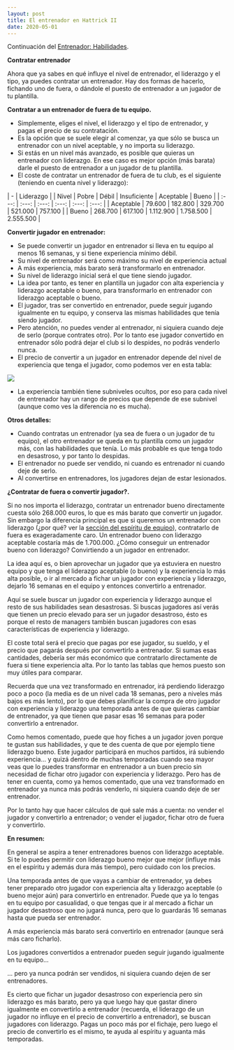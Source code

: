 ```yaml
---
layout: post
title: El entrenador en Hattrick II
date: 2020-05-01
---
```


Continuación del [Entrenador: Habilidades](/el-entrenador). 

**Contratar entrenador**

Ahora que ya sabes en qué influye el nivel de entrenador, el liderazgo y el tipo, ya puedes contratar un entrenador. Hay dos formas de hacerlo, fichando uno de fuera, o dándole el puesto de entrenador a un jugador de tu plantilla.

**Contratar a un entrenador de fuera de tu equipo.**

- Simplemente, eliges el nivel, el liderazgo y el tipo de entrenador, y pagas el precio de su contratación.
- Es la opción que se suele elegir al comenzar, ya que sólo se busca un entrenador con un nivel aceptable, y no importa su liderazgo.
- Si estás en un nivel más avanzado, es posible que quieras un entrenador con liderazgo. En ese caso es mejor opción (más barata) darle el puesto de entrenador a un jugador de tu plantilla.
- El coste de contratar un entrenador de fuera de tu club, es el siguiente (teniendo en cuenta nivel y liderazgo):


| - | Liderazgo |
| Nivel | Pobre | Débil | Insuficiente | Aceptable | Bueno |
| :---: | :---: | :---: | :---: | :---: | :---: |
| Aceptable | 79.600 | 182.800 | 329.700 | 521.000 | 757.100 |
| Bueno | 268.700 | 617.100 | 1.112.900 | 1.758.500 | 2.555.500 |


**Convertir jugador en entrenador:**

- Se puede convertir un jugador en entrenador si lleva en tu equipo al menos 16 semanas, y si tiene experiencia mínimo débil.
- Su nivel de entrenador será como máximo su nivel de experiencia actual
- A más experiencia, más barato será transformarlo en entrenador.
- Su nivel de liderazgo inicial será el que tiene siendo jugador.
- La idea por tanto, es tener en plantilla un jugador con alta experiencia y liderazgo aceptable o bueno, para transformarlo en entrenador con liderazgo aceptable o bueno.
- El jugador, tras ser convertido en entrenador, puede seguir jugando igualmente en tu equipo, y conserva las mismas habilidades que tenía siendo jugador.
- Pero atención, no puedes vender al entrenador, ni siquiera cuando deje de serlo (porque contrates otro). Por lo tanto ese jugador convertido en entrenador sólo podrá dejar el club si lo despides, no podrás venderlo nunca.
- El precio de convertir a un jugador en entrenador depende del nivel de experiencia que tenga el jugador, como podemos ver en esta tabla:

![](http://i.imgur.com/c8qi3ia.png)

- La experiencia también tiene subniveles ocultos, por eso para cada nivel de entrenador hay un rango de precios que depende de ese subnivel (aunque como ves la diferencia no es mucha).

**Otros detalles:**

- Cuando contratas un entrenador (ya sea de fuera o un jugador de tu equipo), el otro entrenador se queda en tu plantilla como un jugador más, con las habilidades que tenía. Lo más probable es que tenga todo en desastroso, y por tanto lo despidas.
- El entrenador no puede ser vendido, ni cuando es entrenador ni cuando deje de serlo.
- Al convertirse en entrenadores, los jugadores dejan de estar lesionados.

 

**¿Contratar de fuera o convertir jugador?.**

Si no nos importa el liderazgo, contratar un entrenador bueno directamente cuesta sólo 268.000 euros, lo que es más barato que convertir un jugador. Sin embargo la diferencia principal es que si queremos un entrenador con liderazgo (¿por qué? ver la [sección del espíritu de equipo](http://www.guiaocerin.com/es/espiritu-y-confianza-en-hattrick/)), contratarlo de fuera es exageradamente caro. Un entrenador bueno con liderazgo aceptable costaría más de 1.700.000. ¿Cómo conseguir un entrenador bueno con liderazgo? Convirtiendo a un jugador en entrenador.

La idea aquí es, o bien aprovechar un jugador que ya estuviera en nuestro equipo y que tenga el liderazgo aceptable (o bueno) y la experiencia lo más alta posible, o ir al mercado a fichar un jugador con experiencia y liderazgo, dejarlo 16 semanas en el equipo y entonces convertirlo a entrenador.

Aquí se suele buscar un jugador con experiencia y liderazgo aunque el resto de sus habilidades sean desastrosas. Si buscas jugadores así verás que tienen un precio elevado para ser un jugador desastroso, ésto es porque el resto de managers también buscan jugadores con esas características de experiencia y liderazgo.

El coste total será el precio que pagas por ese jugador, su sueldo, y el precio que pagarás después por convertirlo a entrenador. Si sumas esas cantidades, debería ser más económico que contratarlo directamente de fuera si tiene experiencia alta. Por lo tanto las tablas que hemos puesto son muy útiles para comparar.

Recuerda que una vez transformado en entrenador, irá perdiendo liderazgo poco a poco (la media es de un nivel cada 18 semanas, pero a niveles más bajos es más lento), por lo que debes planificar la compra de otro jugador con experiencia y liderazgo una temporada antes de que quieras cambiar de entrenador, ya que tienen que pasar esas 16 semanas para poder convertirlo a entrenador.

Como hemos comentado, puede que hoy fiches a un jugador joven porque te gustan sus habilidades, y que te des cuenta de que por ejemplo tiene liderazgo bueno. Este jugador participará en muchos partidos, irá subiendo experiencia... y quizá dentro de muchas temporadas cuando sea mayor veas que lo puedes transformar en entrenador a un buen precio sin necesidad de fichar otro jugador con experiencia y liderazgo. Pero has de tener en cuenta, como ya hemos comentado, que una vez transformado en entrenador ya nunca más podrás venderlo, ni siquiera cuando deje de ser entrenador.

Por lo tanto hay que hacer cálculos de qué sale más a cuenta: no vender el jugador y convertirlo a entrenador; o vender el jugador, fichar otro de fuera y convertirlo.

 

**En resumen:**

En general se aspira a tener entrenadores buenos con liderazgo aceptable. Si te lo puedes permitir con liderazgo bueno mejor que mejor (influye más en el espíritu y además dura más tiempo), pero cuidado con los precios.

Una temporada antes de que vayas a cambiar de entrenador, ya debes tener preparado otro jugador con experiencia alta y liderazgo aceptable (o bueno mejor aún) para convertirlo en entrenador. Puede que ya lo tengas en tu equipo por casualidad, o que tengas que ir al mercado a fichar un jugador desastroso que no jugará nunca, pero que lo guardarás 16 semanas hasta que pueda ser entrenador.

A más experiencia más barato será convertirlo en entrenador (aunque será más caro ficharlo).

Los jugadores convertidos a entrenador pueden seguir jugando igualmente en tu equipo...

... pero ya nunca podrán ser vendidos, ni siquiera cuando dejen de ser entrenadores.

Es cierto que fichar un jugador desastroso con experiencia pero sin liderazgo es más barato, pero ya que luego hay que gastar dinero igualmente en convertirlo a entrenador (recuerda, el liderazgo de un jugador no influye en el precio de convertirlo a entrenador), se buscan jugadores con liderazgo. Pagas un poco más por el fichaje, pero luego el precio de convertirlo es el mismo, te ayuda al espíritu y aguanta más temporadas.

